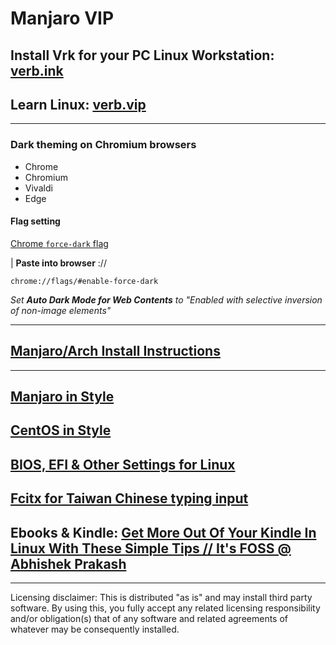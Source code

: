 # Manjaro VIP

## Install Vrk for your PC Linux Workstation: [verb.ink](http://verb.ink)

## Learn Linux: [verb.vip](https://github.com/inkVerb/VIP)

___
### Dark theming on Chromium browsers

- Chrome
- Chromium
- Vivaldi
- Edge

#### Flag setting

[Chrome `force-dark` flag](chrome://flags/#enable-force-dark)

| **Paste into browser** ://

```console
chrome://flags/#enable-force-dark
```
*Set **Auto Dark Mode for Web Contents** to "Enabled with selective inversion of non-image elements"*

___
## [Manjaro/Arch Install Instructions](https://github.com/inkVerb/Mi/blob/master/Arch.md)
___
## [Manjaro in Style](https://github.com/inkVerb/Mi/blob/master/Manjaro-in-Style.md)
## [CentOS in Style](https://github.com/inkVerb/Mi/blob/main/CentOS-in-Style.md)
## [BIOS, EFI & Other Settings for Linux](https://github.com/inkVerb/Mi/blob/master/install-BIOS-UEFI.md)
## [Fcitx for Taiwan Chinese typing input](https://github.com/inkVerb/Mi/blob/main/Fcitx_zh_TW.md)
## Ebooks & Kindle: [Get More Out Of Your Kindle In Linux With These Simple Tips // It's FOSS @ Abhishek Prakash ](https://itsfoss.com/kindle-linux-tips/)

___

Licensing disclaimer: This is distributed "as is" and may install third party software. By using this, you fully accept any related licensing responsibility and/or obligation(s) that of any software and related agreements of whatever may be consequently installed.